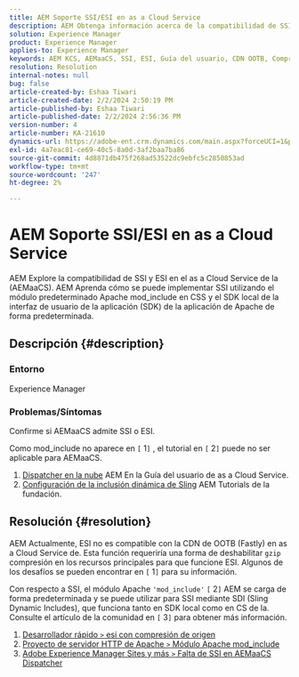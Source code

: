 ```yaml
---
title: AEM Soporte SSI/ESI en as a Cloud Service
description: AEM Obtenga información acerca de la compatibilidad de SSI y ESI en el as a Cloud Service de la ( AEMaaCS).
solution: Experience Manager
product: Experience Manager
applies-to: Experience Manager
keywords: AEM KCS, AEMaaCS, SSI, ESI, Guía del usuario, CDN OOTB, Compresión Gzip, base de datos de Gzip, SDI, SDK
resolution: Resolution
internal-notes: null
bug: false
article-created-by: Eshaa Tiwari
article-created-date: 2/2/2024 2:50:19 PM
article-published-by: Eshaa Tiwari
article-published-date: 2/2/2024 2:56:36 PM
version-number: 4
article-number: KA-21610
dynamics-url: https://adobe-ent.crm.dynamics.com/main.aspx?forceUCI=1&pagetype=entityrecord&etn=knowledgearticle&id=b9a17660-dac1-ee11-9079-6045bd006268
exl-id: 4a7eac81-ce69-40c5-8a0d-3af2baa7ba86
source-git-commit: 4d8871db475f268ad53522dc9ebfc5c2850853ad
workflow-type: tm+mt
source-wordcount: '247'
ht-degree: 2%

---
```


# AEM Soporte SSI/ESI en as a Cloud Service


AEM Explore la compatibilidad de SSI y ESI en el as a Cloud Service de la (AEMaaCS). AEM Aprenda cómo se puede implementar SSI utilizando el módulo predeterminado Apache mod_include en CSS y el SDK local de la interfaz de usuario de la aplicación (SDK) de la aplicación de Apache de forma predeterminada.

## Descripción {#description}


### <b>Entorno</b>

Experience Manager



### <b>Problemas/Síntomas</b>

Confirme si AEMaaCS admite SSI o ESI.

Como mod_include no aparece en `[` 1`]` , el tutorial en `[` 2`]`  puede no ser aplicable para AEMaaCS.

1. [Dispatcher en la nube](https://experienceleague.adobe.com/docs/experience-manager-cloud-service/content/implementing/content-delivery/disp-overview.html) AEM En la Guía del usuario de as a Cloud Service.
2. [Configuración de la inclusión dinámica de Sling](https://experienceleague.adobe.com/docs/experience-manager-learn/foundation/development/set-up-sling-dynamic-include.html) AEM Tutorials de la fundación.





## Resolución {#resolution}


AEM Actualmente, ESI no es compatible con la CDN de OOTB (Fastly) en as a Cloud Service de. Esta función requeriría una forma de deshabilitar `gzip` compresión en los recursos principales para que funcione ESI. Algunos de los desafíos se pueden encontrar en `[` 1`]`  para su información.

Con respecto a SSI, el módulo Apache `'mod_include'` `[` 2`]`  AEM se carga de forma predeterminada y se puede utilizar para SSI mediante SDI (Sling Dynamic Includes), que funciona tanto en SDK local como en CS de la. Consulte el artículo de la comunidad en `[` 3`]`  para obtener más información.

1. [Desarrollador rápido `>`  esi con compresión de origen](https://developer.fastly.com/reference/vcl/statements/esi/#esi-with-origin-compression)
2. [Proyecto de servidor HTTP de Apache `>`  Módulo Apache mod_include](https://httpd.apache.org/docs/2.4/mod/mod_include.html)
3. [Adobe Experience Manager Sites y más `>`  Falta de SSI en AEMaaCS Dispatcher](https://experienceleaguecommunities.adobe.com/t5/adobe-experience-manager/lack-of-ssi-in-aemaacs-dispatcher/td-p/392044)
